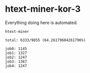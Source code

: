# htext-miner-kor-3

Everything doing here is automated.

```
htext-miner

total: 6333/9855 (64.26179604261796%)

job0: 1145
job1: 1327
job2: 1247
job3: 1367
job4: 1247
```